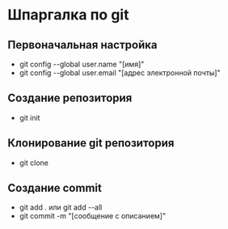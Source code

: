 # Шпаргалка по git

## Первоначальная настройка

* git config --global user.name "[имя]"
* git config --global user.email "[адрес электронной почты]"

## Создание репозитория

* git init

## Клонирование git репозитория

* git clone

## Создание commit

* git add . или git add --all
* git commit -m "[сообщение с описанием]"